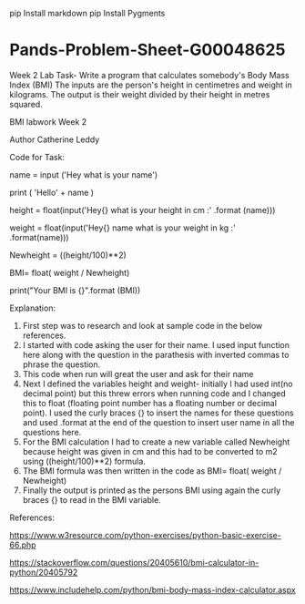 pip Install markdown
pip Install Pygments


# Pands-Problem-Sheet-G00048625


Week 2 Lab Task- Write a program that calculates somebody's Body Mass Index (BMI)
The inputs are the person's height in centimetres and weight in kilograms.
The output  is their weight divided by their height in metres squared.

BMI labwork Week 2  

Author  Catherine Leddy

Code for Task:

name = input ('Hey what is your name')

print ( 'Hello' + name )

height = float(input('Hey{} what is your height in cm :' .format (name)))

weight = float(input('Hey{} name what is your weight in kg :' .format(name)))

Newheight = ((height/100)**2)

BMI= float( weight / Newheight)

print("Your BMI is {}".format (BMI))

Explanation:


1. First step was to research and look at sample code in the below references.
2. I started with code asking the user for their name. I used input function here along with the question in the parathesis with inverted commas to phrase the question.
3. This code when run will great the user and ask for their name
4. Next I defined the variables height and weight- initially I had used int(no decimal point) but this threw errors when running code and I changed this to float (floating point number has a floating number or decimal point). I used the curly braces {} to insert the names for these questions and used .format at the end of the question to insert user name in all the questions here.
5. For the BMI calculation I had to create a new variable called Newheight because height was given in cm and this had to be converted to m2 using ((height/100)**2) formula.
6. The BMI formula was then written in the code as BMI= float( weight / Newheight)
7. Finally the output is printed as the persons BMI using again the curly braces {} to read in the BMI variable.


References: 

https://www.w3resource.com/python-exercises/python-basic-exercise-66.php

https://stackoverflow.com/questions/20405610/bmi-calculator-in-python/20405792

https://www.includehelp.com/python/bmi-body-mass-index-calculator.aspx
